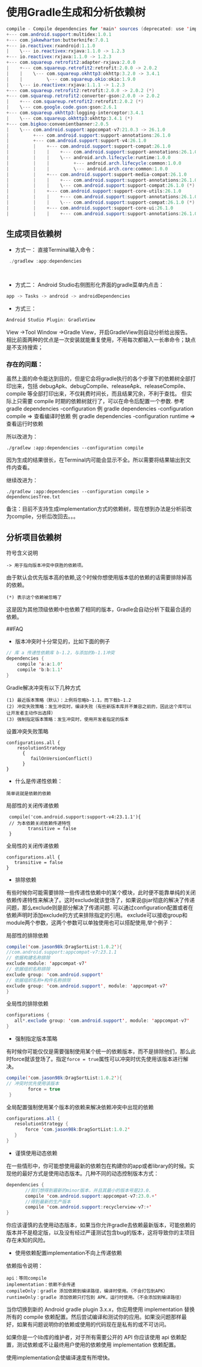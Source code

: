 # 使用Gradle生成和分析依赖树

```java
compile - Compile dependencies for 'main' sources (deprecated: use 'implementation' instead).
+--- com.android.support:multidex:1.0.1
+--- com.jakewharton:butterknife:7.0.1
+--- io.reactivex:rxandroid:1.1.0
|    \--- io.reactivex:rxjava:1.1.0 -> 1.2.3
+--- io.reactivex:rxjava:1.1.0 -> 1.2.3
+--- com.squareup.retrofit2:adapter-rxjava:2.0.0
|    +--- com.squareup.retrofit2:retrofit:2.0.0 -> 2.0.2
|    |    \--- com.squareup.okhttp3:okhttp:3.2.0 -> 3.4.1
|    |         \--- com.squareup.okio:okio:1.9.0
|    \--- io.reactivex:rxjava:1.1.1 -> 1.2.3
+--- com.squareup.retrofit2:retrofit:2.0.0 -> 2.0.2 (*)
+--- com.squareup.retrofit2:converter-gson:2.0.0 -> 2.0.2
|    +--- com.squareup.retrofit2:retrofit:2.0.2 (*)
|    \--- com.google.code.gson:gson:2.6.1
+--- com.squareup.okhttp3:logging-interceptor:3.4.1
|    \--- com.squareup.okhttp3:okhttp:3.4.1 (*)
+--- com.bigkoo:convenientbanner:2.0.5
|    \--- com.android.support:appcompat-v7:21.0.3 -> 26.1.0
|         +--- com.android.support:support-annotations:26.1.0
|         +--- com.android.support:support-v4:26.1.0
|         |    +--- com.android.support:support-compat:26.1.0
|         |    |    +--- com.android.support:support-annotations:26.1.0
|         |    |    \--- android.arch.lifecycle:runtime:1.0.0
|         |    |         +--- android.arch.lifecycle:common:1.0.0
|         |    |         \--- android.arch.core:common:1.0.0
|         |    +--- com.android.support:support-media-compat:26.1.0
|         |    |    +--- com.android.support:support-annotations:26.1.0
|         |    |    \--- com.android.support:support-compat:26.1.0 (*)
|         |    +--- com.android.support:support-core-utils:26.1.0
|         |    |    +--- com.android.support:support-annotations:26.1.0
|         |    |    \--- com.android.support:support-compat:26.1.0 (*)
|         |    +--- com.android.support:support-core-ui:26.1.0
|         |    |    +--- com.android.support:support-annotations:26.1.0

```

## 生成项目依赖树
* 方式一：
直接Terminal输入命令：

```java
 ./gradlew :app:dependencies 
```
 
* 方式二：
Android Studio右侧图形化界面的gradle菜单内点击：

```java
app -> Tasks -> android -> androidDependencies
```

* 方式三：

```java
Android Studio Plugin: GradleView
```
View ->Tool Window ->Gradle View，开启GradleView则自动分析给出报告。相比前面两种的优点是一次安装就能重复使用，不用每次都输入一长串命令；缺点是不支持搜索；

### 存在的问题：

虽然上面的命令能达到目的，但是它会将gradle执行的各个步骤下的依赖树全部打印出来，包括 debugApk、debugCompile、releaseApk、releaseCompile、compile 等全部打印出来，不仅耗费时间长，而且结果冗余，不利于查找。
但实际上只需要 compile 时期的依赖树就行了，可以在命令后配置一个参数.
参考 gradle dependencies -configuration <configuration>
例 gradle dependencies -configuration compile => 查看编译时依赖
例 gradle dependencies -configuration runtime => 查看运行时依赖

所以改进为：

```
./gradlew :app:dependencies --configuration compile 
```

因为生成的结果很长，在Terminal内可能会显示不全。所以需要将结果输出到文件内查看。

继续改进为：

```
./gradlew :app:dependencies --configuration compile > dependenciesTree.txt
```

备注：目前不支持生成implementation方式的依赖树，现在想到办法是分析前改为complie，分析后改回去。。。


## 分析项目依赖树

符号含义说明

```
-> 用于指向版本冲突中获胜的依赖项。
```
由于默认会优先版本高的依赖,这个时候你想使用版本低的依赖的话需要排除掉高的依赖。


```
(*) 表示这个依赖被忽略了
```
这是因为其他顶级依赖中也依赖了相同的版本，Gradle会自动分析下载最合适的依赖。


##FAQ
* 	版本冲突时十分常见的，比如下面的例子

```java
// 库 a 传递性依赖库 b-1.2，与添加的b-1.1冲突
dependencies {
    compile 'a:a:1.0'
    compile 'b:b:1.1'
}
```
Gradle解决冲突有以下几种方式

```
(1) 最近版本策略（默认）：上例将忽略b-1.1，而下载b-1.2 
(2) 冲突失败策略：发生冲突时，编译失败（有些新版本库并不兼容之前的，因此这个库可以让开发者主动作出选择）
(3) 强制指定版本策略：发生冲突时，使用开发者指定的版本
```

设置冲突失败策略

```
configurations.all {
    resolutionStrategy 
      {
         failOnVersionConflict() 
      }
}
```


* 什么是传递性依赖：

```
简单说就是依赖的依赖
```

局部性的关闭传递依赖

```
 compile('com.android.support:support-v4:23.1.1'){
 // 为本依赖关闭依赖传递特性
        transitive = false
 }
```

全局性的关闭传递依赖

```
configurations.all {
   transitive = false
}
```
 
* 排除依赖

有些时候你可能需要排除一些传递性依赖中的某个模块，此时便不能靠单纯的关闭依赖传递特性来解决了。这时exclude就该登场了，如果说@jar彻底的解决了传递问题，那么exclude则是部分解决了传递问题.
可以通过configuration配置或者在依赖声明时添加exclude的方式来排除指定的引用。
exclude可以接收group和module两个参数，这两个参数可以单独使用也可以搭配使用,举个例子：

局部性的排除依赖

```java
compile('com.jason98k:DragSortList:1.0.2'){ 
//com.android.support:appcompat-v7:23.1.1 
// 依据构建名称排除 
exclude module: 'appcompat-v7' 
// 依据组织名称排除 
exclude group: 'com.android.support' 
// 依据组织名称+构件名称排除 
exclude group: 'com.android.support', module: 'appcompat-v7' 
}  
```

全局性的排除依赖

```java
configurations {
   all*.exclude group: 'com.android.support', module: 'appcompat-v7'
}
```


* 强制指定版本策略

有时候你可能仅仅是需要强制使用某个统一的依赖版本，而不是排除他们，那么此时force就该登场了。指定`force = true`属性可以冲突时优先使用该版本进行解决。

```java
compile('com.jason98k:DragSortList:1.0.2'){
// 冲突时优先使用该版本 
        force = true
 }
```

全局配置强制使用某个版本的依赖来解决依赖冲突中出现的依赖

```java
configurations.all {
   resolutionStrategy {
       force 'com.jason98k:DragSortList:1.0.2'
   }
}
```

* 谨慎使用动态依赖

在一些情形中，你可能想使用最新的依赖包在构建你的app或者library的时候。实现他的最好方式是使用动态版本。几种不同的动态控制版本方式：

```java
dependencies {
       //我们想得到最新的minor版本，并且其最小的版本号是23.0.
       compile 'com.android.support:appcompat-v7:23.0.+' 
       //得到最新的生产版本
       compile 'com.android.support:recyclerview-v7:+'
}
```

你应该谨慎的去使用动态版本，如果当你允许gradle去依赖最新版本，可能依赖的版本并不是稳定版，以及没有经过严谨测试包含bug的版本，这将导致你的主项目存在未知的风险。


* 使用依赖配置implementation不向上传递依赖

依赖指令说明：

```
api：等同compile
implementation：依赖不会传递
compileOnly：gradle 添加依赖到编译路径，编译时使用。（不会打包到APK）
runtimeOnly：gradle 添加依赖只打包到 APK，运行时使用。（不会添加到编译路径）
```

当你切换到新的 Android gradle plugin 3.x.x，你应用使用 implementation 替换所有的 compile 依赖配置。然后尝试编译和测试你的应用。如果没问题那样最好，如果有问题说明你的依赖或使用的代码现在是私有的或不可访问。

如果你是一个lib库的维护者，对于所有需要公开的 API 你应该使用 api 依赖配置，测试依赖或不让最终用户使用的依赖使用 implementation 依赖配置。

使用implementation会使编译速度有所增快。

